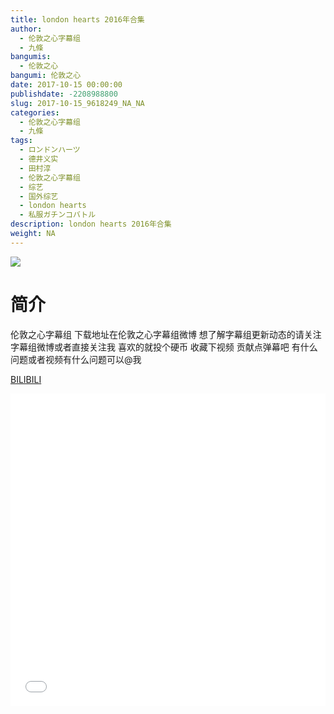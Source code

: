 ```yaml
---
title: london hearts 2016年合集
author: 
  - 伦敦之心字幕组
  - 九條
bangumis: 
  - 伦敦之心
bangumi: 伦敦之心
date: 2017-10-15 00:00:00
publishdate: -2208988800
slug: 2017-10-15_9618249_NA_NA
categories: 
  - 伦敦之心字幕组
  - 九條
tags: 
  - ロンドンハーツ
  - 德井义实
  - 田村淳
  - 伦敦之心字幕组
  - 综艺
  - 国外综艺
  - london hearts
  - 私服ガチンコバトル
description: london hearts 2016年合集
weight: NA
---
```


![](https://i.imgur.com/lQcN2tb.jpg)

# 简介  
伦敦之心字幕组
下载地址在伦敦之心字幕组微博 想了解字幕组更新动态的请关注字幕组微博或者直接关注我 喜欢的就投个硬币 收藏下视频 贡献点弹幕吧 有什么问题或者视频有什么问题可以@我

  [BILIBILI](https://www.bilibili.com/video/av9618249/)


  <iframe src="//www.bilibili.com/html/html5player.html?cid=15896454&aid=9618249" width="100%" height="500" frameborder="0" allowfullscreen="allowfullscreen"></iframe>
